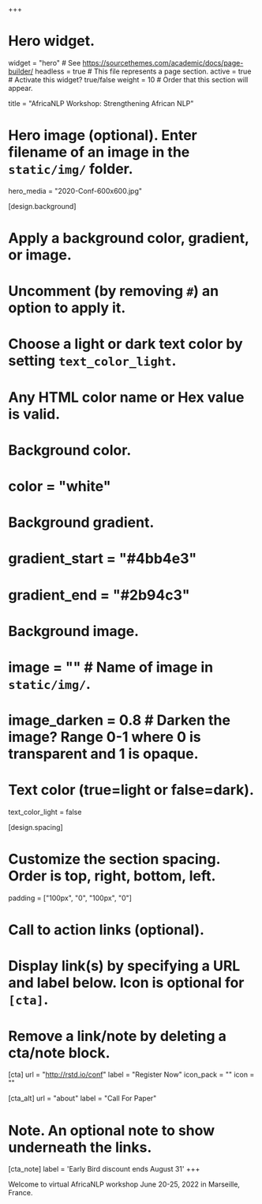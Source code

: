 +++
# Hero widget.
widget = "hero"  # See https://sourcethemes.com/academic/docs/page-builder/
headless = true  # This file represents a page section.
active = true  # Activate this widget? true/false
weight = 10  # Order that this section will appear.

title = "AfricaNLP Workshop: Strengthening African NLP"

# Hero image (optional). Enter filename of an image in the `static/img/` folder.
hero_media = "2020-Conf-600x600.jpg"

[design.background]
  # Apply a background color, gradient, or image.
  #   Uncomment (by removing `#`) an option to apply it.
  #   Choose a light or dark text color by setting `text_color_light`.
  #   Any HTML color name or Hex value is valid.

  # Background color.
  # color = "white"
  
  # Background gradient.
  # gradient_start = "#4bb4e3"
  # gradient_end = "#2b94c3"
  
  # Background image.
  # image = ""  # Name of image in `static/img/`.
  # image_darken = 0.8  # Darken the image? Range 0-1 where 0 is transparent and 1 is opaque.

  # Text color (true=light or false=dark).
  text_color_light = false
  
[design.spacing]
  # Customize the section spacing. Order is top, right, bottom, left.
  padding = ["100px", "0", "100px", "0"]

# Call to action links (optional).
#   Display link(s) by specifying a URL and label below. Icon is optional for `[cta]`.
#   Remove a link/note by deleting a cta/note block.
[cta]
  url = "http://rstd.io/conf"
  label = "Register Now"
  icon_pack = ""
  icon = ""
  
[cta_alt]
  url = "about"
  label = "Call For Paper"

# Note. An optional note to show underneath the links.
[cta_note]
  label = 'Early Bird discount ends August 31'
+++


Welcome to virtual AfricaNLP workshop June 20-25, 2022 in Marseille, France.


